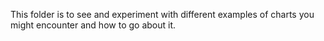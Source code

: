 This folder is to see and experiment with different examples of charts you might encounter and how to go about it.
